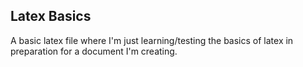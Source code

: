 ## Latex Basics

A basic latex file where I'm just learning/testing the basics of latex in preparation for a document I'm creating.